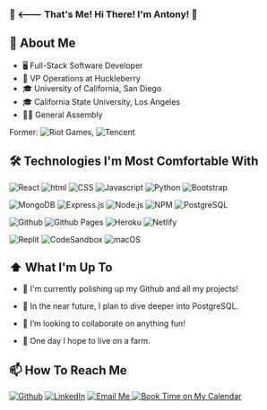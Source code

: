 ### 👋 <--- That's Me! Hi There! I'm Antony! 👋

## 📔 About Me
- 🖥 Full-Stack Software Developer
- 💼 VP Operations at Huckleberry
- 🎓 University of California, San Diego
- 🎓 California State University, Los Angeles
- 👨‍💻 General Assembly

Former: <img alt="Riot Games" src="https://img.shields.io/badge/Riot%20Games%20Alum-D32936?style=flat-square&logo=riotgames&logoColor=white" />, <img alt="Tencent" src="https://img.shields.io/badge/Tencent Alum-1572B6?style=flat-square&logo=tencentqq&logoColor=white" />

## 🛠 Technologies I'm Most Comfortable With

<img alt="React" src="https://img.shields.io/badge/-React-45b8d8?style=flat-square&logo=react&logoColor=white" /> <img alt="html" src="https://img.shields.io/badge/HTML-E34F26?style=flat-square&logo=html5&logoColor=white" /> <img alt="CSS" src="https://img.shields.io/badge/CSS-1572B6?style=flat-square&logo=css3&logoColor=white" /> <img alt="Javascript" src="https://img.shields.io/badge/JavaScript-F7DF1E?style=flat-square&logo=javascript&logoColor=white" /> <img alt="Python" src="https://img.shields.io/badge/Python-3776AB?style=flat-square&logo=python&logoColor=white" /> <img alt="Bootstrap" src="https://img.shields.io/badge/Bootstrap-7952B3?style=flat-square&logo=bootstrap&logoColor=white"/>

<img alt="MongoDB" src="https://img.shields.io/badge/-MongoDB-13aa52?style=flat-square&logo=mongodb&logoColor=white" /> <img alt="Express.js" src="https://img.shields.io/badge/Express.js-000000?style=flat-square&logo=express&logoColor=white" /> <img alt="Node.js" src="https://img.shields.io/badge/-Node.js-43853d?style=flat-square&logo=Node.js&logoColor=white" /> <img alt="NPM" src="https://img.shields.io/badge/-NPM-CB3837?style=flat-square&logo=npm&logoColor=white" /> <img alt="PostgreSQL" src="https://img.shields.io/badge/PostgreSQL-4169E1?style=flat-square&logo=PostgreSQL&logoColor=white" />

<img alt="Github" src="https://img.shields.io/badge/Github-181717?style=flat-square&logo=github&logoColor=white" /> <img alt="Github Pages" src="https://img.shields.io/badge/Github%20Pages-222222?style=flat-square&logo=githubpages&logoColor=white" /> <img alt="Heroku" src="https://img.shields.io/badge/Heroku-430098?style=flat-square&logo=heroku&logoColor=white" /> <img alt="Netlify" src="https://img.shields.io/badge/Netlify-00C7B7?style=flat-square&logo=netlify&logoColor=white" />

<img alt="Replit" src="https://img.shields.io/badge/Replit-F26207?style=flat-square&logo=replit&logoColor=white" /> <img alt="CodeSandbox" src="https://img.shields.io/badge/CodeSandbox-151515?style=flat-square&logo=codesandbox&logoColor=white" /> <img alt="macOS" src="https://img.shields.io/badge/macOS-000000?style=flat-square&logo=macOS&logoColor=white" />

## ⬆ What I'm Up To 
- 🔨 I'm currently polishing up my Github and all my projects!

- 🎯 In the near future, I plan to dive deeper into PostgreSQL.

- 👯 I’m looking to collaborate on anything fun!
	
- 🤞 One day I hope to live on a farm.

## 📫 How To Reach Me
<p>
<a href="https://github.com/Antonomy" target="_blank"><img alt="Github" src="https://img.shields.io/badge/GitHub-%2312100E.svg?&style=for-the-badge&logo=Github&logoColor=white" /></a>
<a href="https://www.linkedin.com/in/antonyyu/" target="_blank"><img alt="LinkedIn" src="https://img.shields.io/badge/linkedin-%230077B5.svg?&style=for-the-badge&logo=linkedin&logoColor=white" /></a>
<a href="mailto:antonyyu@gmail.com" target="_blank"><img alt="Email Me" src="https://img.shields.io/badge/Email%20me-EA4335.svg?&style=for-the-badge&logo=gmail&logoColor=white" />
<a href="https://calendly.com/antonyyu" target="_blank"><img alt="Book Time on My Calendar" src="https://img.shields.io/badge/Book%20Time%20with%20me-4285F4.svg?&style=for-the-badge&logo=googlecalendar&logoColor=white" /></a>
</p>